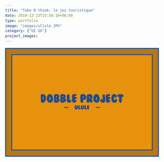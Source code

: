 ```yaml
---
title: "Take N think: le jeu touristique"
date: 2019-12-23T15:58:10+06:00
type: portfolio
image: "images/ullule.JPG"
category: ["UI UX"]
project_images: 
---
```


![oui](u1.jpeg)